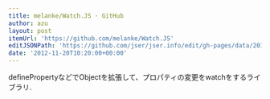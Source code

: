 ```yaml
---
title: melanke/Watch.JS · GitHub
author: azu
layout: post
itemUrl: 'https://github.com/melanke/Watch.JS'
editJSONPath: 'https://github.com/jser/jser.info/edit/gh-pages/data/2012/11/index.json'
date: '2012-11-20T10:20:00+00:00'
---
```

definePropertyなどでObjectを拡張して、プロパティの変更をwatchをするライブラリ.
